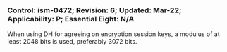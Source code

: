 ### Control: ism-0472; Revision: 6; Updated: Mar-22; Applicability: P; Essential Eight: N/A
<p>When using DH for agreeing on encryption session keys, a modulus of at least 2048 bits is used, preferably 3072 bits.</p>